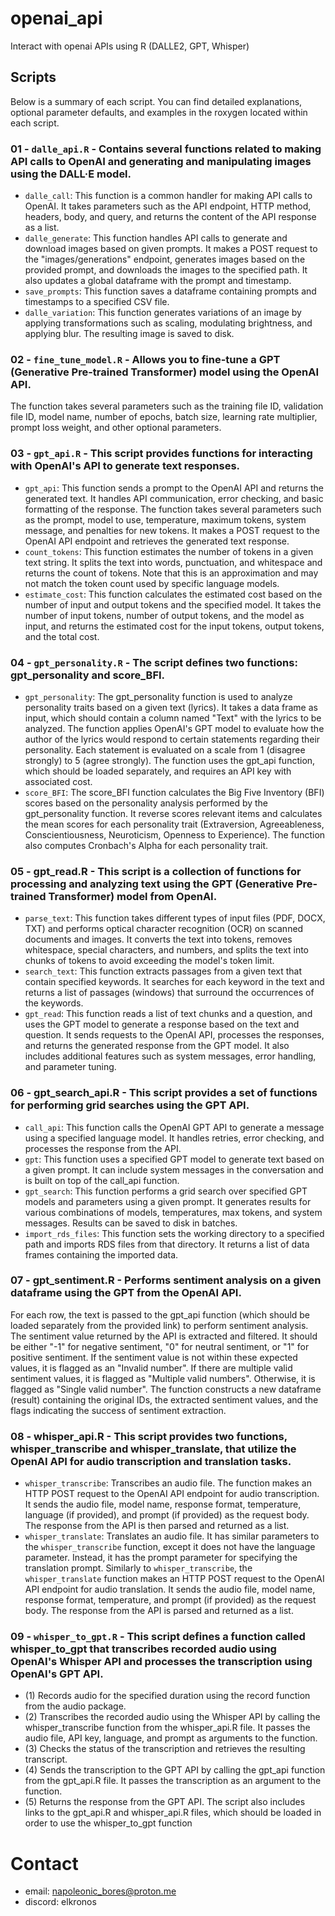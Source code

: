 # openai_api
Interact with openai APIs using R (DALLE2, GPT, Whisper)

## Scripts

Below is a summary of each script. You can find detailed explanations, optional parameter defaults, and examples in the roxygen located within each script.

### 01 - `dalle_api.R` - Contains several functions related to making API calls to OpenAI and generating and manipulating images using the DALL·E model. 
* `dalle_call`: This function is a common handler for making API calls to OpenAI. It takes parameters such as the API endpoint, HTTP method, headers, body, and query, and returns the content of the API response as a list.
* `dalle_generate`: This function handles API calls to generate and download images based on given prompts. It makes a POST request to the "images/generations" endpoint, generates images based on the provided prompt, and downloads the images to the specified path. It also updates a global dataframe with the prompt and timestamp.
* `save_prompts`: This function saves a dataframe containing prompts and timestamps to a specified CSV file.
* `dalle_variation`: This function generates variations of an image by applying transformations such as scaling, modulating brightness, and applying blur. The resulting image is saved to disk.

### 02 - `fine_tune_model.R` - Allows you to fine-tune a GPT (Generative Pre-trained Transformer) model using the OpenAI API. 
The function takes several parameters such as the training file ID, validation file ID, model name, number of epochs, batch size, learning rate multiplier, prompt loss weight, and other optional parameters.

### 03 - `gpt_api.R` - This script provides functions for interacting with OpenAI's API to generate text responses. 
* `gpt_api`: This function sends a prompt to the OpenAI API and returns the generated text. It handles API communication, error checking, and basic formatting of the response. The function takes several parameters such as the prompt, model to use, temperature, maximum tokens, system message, and penalties for new tokens. It makes a POST request to the OpenAI API endpoint and retrieves the generated text response.
* `count_tokens`: This function estimates the number of tokens in a given text string. It splits the text into words, punctuation, and whitespace and returns the count of tokens. Note that this is an approximation and may not match the token count used by specific language models.
* `estimate_cost`: This function calculates the estimated cost based on the number of input and output tokens and the specified model. It takes the number of input tokens, number of output tokens, and the model as input, and returns the estimated cost for the input tokens, output tokens, and the total cost.

### 04 - `gpt_personality.R` - The script defines two functions: gpt_personality and score_BFI.
* `gpt_personality`: The gpt_personality function is used to analyze personality traits based on a given text (lyrics). It takes a data frame as input, which should contain a column named "Text" with the lyrics to be analyzed. The function applies OpenAI's GPT model to evaluate how the author of the lyrics would respond to certain statements regarding their personality. Each statement is evaluated on a scale from 1 (disagree strongly) to 5 (agree strongly). The function uses the gpt_api function, which should be loaded separately, and requires an API key with associated cost.
* `score_BFI`: The score_BFI function calculates the Big Five Inventory (BFI) scores based on the personality analysis performed by the gpt_personality function. It reverse scores relevant items and calculates the mean scores for each personality trait (Extraversion, Agreeableness, Conscientiousness, Neuroticism, Openness to Experience). The function also computes Cronbach's Alpha for each personality trait.

### 05 - gpt_read.R - This script is a collection of functions for processing and analyzing text using the GPT (Generative Pre-trained Transformer) model from OpenAI. 
* `parse_text`: This function takes different types of input files (PDF, DOCX, TXT) and performs optical character recognition (OCR) on scanned documents and images. It converts the text into tokens, removes whitespace, special characters, and numbers, and splits the text into chunks of tokens to avoid exceeding the model's token limit.
* `search_text`: This function extracts passages from a given text that contain specified keywords. It searches for each keyword in the text and returns a list of passages (windows) that surround the occurrences of the keywords.
* `gpt_read`: This function reads a list of text chunks and a question, and uses the GPT model to generate a response based on the text and question. It sends requests to the OpenAI API, processes the responses, and returns the generated response from the GPT model. It also includes additional features such as system messages, error handling, and parameter tuning.

### 06 - gpt_search_api.R - This script provides a set of functions for performing grid searches using the GPT API. 
* `call_api`: This function calls the OpenAI GPT API to generate a message using a specified language model. It handles retries, error checking, and processes the response from the API.
* `gpt`: This function uses a specified GPT model to generate text based on a given prompt. It can include system messages in the conversation and is built on top of the call_api function.
* `gpt_search`: This function performs a grid search over specified GPT models and parameters using a given prompt. It generates results for various combinations of models, temperatures, max tokens, and system messages. Results can be saved to disk in batches.
* `import_rds_files`: This function sets the working directory to a specified path and imports RDS files from that directory. It returns a list of data frames containing the imported data.

### 07 - gpt_sentiment.R - Performs sentiment analysis on a given dataframe using the GPT from the OpenAI API. 
For each row, the text is passed to the gpt_api function (which should be loaded separately from the provided link) to perform sentiment analysis. The sentiment value returned by the API is extracted and filtered. It should be either "-1" for negative sentiment, "0" for neutral sentiment, or "1" for positive sentiment. If the sentiment value is not within these expected values, it is flagged as an "Invalid number". If there are multiple valid sentiment values, it is flagged as "Multiple valid numbers". Otherwise, it is flagged as "Single valid number". The function constructs a new dataframe (result) containing the original IDs, the extracted sentiment values, and the flags indicating the success of sentiment extraction.

### 08 - whisper_api.R - This script provides two functions, whisper_transcribe and whisper_translate, that utilize the OpenAI API for audio transcription and translation tasks.
* `whisper_transcribe`: Transcribes an audio file. The function makes an HTTP POST request to the OpenAI API endpoint for audio transcription. It sends the audio file, model name, response format, temperature, language (if provided), and prompt (if provided) as the request body. The response from the API is then parsed and returned as a list.
* `whisper_translate`: Translates an audio file. It has similar parameters to the `whisper_transcribe` function, except it does not have the language parameter. Instead, it has the prompt parameter for specifying the translation prompt. Similarly to `whisper_transcribe`, the `whisper_translate` function makes an HTTP POST request to the OpenAI API endpoint for audio translation. It sends the audio file, model name, response format, temperature, and prompt (if provided) as the request body. The response from the API is parsed and returned as a list.

### 09 - `whisper_to_gpt.R` - This script defines a function called whisper_to_gpt that transcribes recorded audio using OpenAI's Whisper API and processes the transcription using OpenAI's GPT API. 
* (1) Records audio for the specified duration using the record function from the audio package. 
* (2) Transcribes the recorded audio using the Whisper API by calling the whisper_transcribe function from the whisper_api.R file. It passes the audio file, API key, language, and prompt as arguments to the function.
* (3) Checks the status of the transcription and retrieves the resulting transcript.
* (4) Sends the transcription to the GPT API by calling the gpt_api function from the gpt_api.R file. It passes the transcription as an argument to the function.
* (5) Returns the response from the GPT API. 
The script also includes links to the gpt_api.R and whisper_api.R files, which should be loaded in order to use the whisper_to_gpt function

# Contact
- email: napoleonic_bores@proton.me
- discord: elkronos
